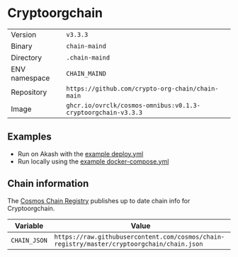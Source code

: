 # Cryptoorgchain

| | |
|---|---|
|Version|`v3.3.3`|
|Binary|`chain-maind`|
|Directory|`.chain-maind`|
|ENV namespace|`CHAIN_MAIND`|
|Repository|`https://github.com/crypto-org-chain/chain-main`|
|Image|`ghcr.io/ovrclk/cosmos-omnibus:v0.1.3-cryptoorgchain-v3.3.3`|

## Examples

- Run on Akash with the [example deploy.yml](./deploy.yml)
- Run locally using the [example docker-compose.yml](./docker-compose.yml)

## Chain information

The [Cosmos Chain Registry](https://github.com/cosmos/chain-registry) publishes up to date chain info for Cryptoorgchain.

|Variable|Value|
|---|---|
|`CHAIN_JSON`|`https://raw.githubusercontent.com/cosmos/chain-registry/master/cryptoorgchain/chain.json`|
